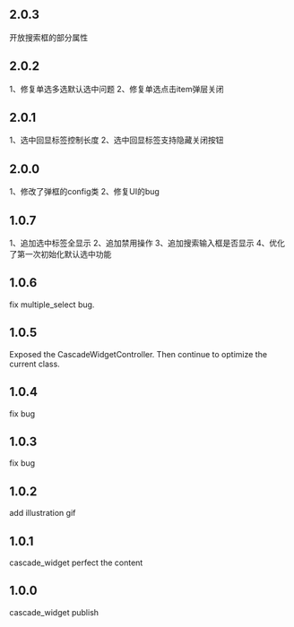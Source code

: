 ## 2.0.3
开放搜索框的部分属性

## 2.0.2
1、修复单选多选默认选中问题
2、修复单选点击item弹层关闭

## 2.0.1
1、选中回显标签控制长度
2、选中回显标签支持隐藏关闭按钮

## 2.0.0
1、修改了弹框的config类
2、修复UI的bug

## 1.0.7
1、追加选中标签全显示
2、追加禁用操作
3、追加搜索输入框是否显示
4、优化了第一次初始化默认选中功能

## 1.0.6
fix multiple_select bug.

## 1.0.5
Exposed the CascadeWidgetController. Then continue to optimize the current class. 

## 1.0.4
fix bug

## 1.0.3
fix bug

## 1.0.2
add illustration gif

## 1.0.1
cascade_widget perfect the content 

## 1.0.0
cascade_widget publish
